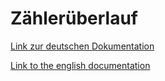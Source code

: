 # Zählerüberlauf
[Link zur deutschen Dokumentation](https://www.symcon.de/de/service/dokumentation/modulreferenz/zaehlerueberlauf/)

[Link to the english documentation](https://www.symcon.de/en/service/documentation/module-reference/meter-overflow/)